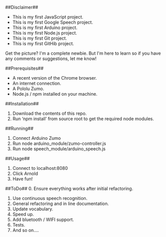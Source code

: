 ##Disclaimer##
- This is my first JavaScript project.
- This is my first Google Speech project.
- This is my first Arduino project.
- This is my first Node.js project.
- This is my first Git project.
- This is my first GitHib project.

Get the picture?  I'm a complete newbie.  But I'm here to learn so if you have any comments or suggestions, let me know!

##Prerequisites##
- A recent version of the Chrome browser.
- An internet connection.
- A Pololu Zumo.
- Node.js / npm installed on your machine.

##Installation##
1. Download the contents of this repo.
2. Run ‘npm install’ from source root to get the required node modules.

##Running##
1. Connect Arduino Zumo
2. Run node arduino_module/zumo-controller.js
3. Run node speech_module/arduino_speech.js

##Usage##
1. Connect to localhost:8080
2. Click Arnold
3. Have fun!

##ToDo##
0. Ensure everything works after initial refactoring.
1. Use continuous speech recognition.
2. General refactoring and in line documentation.
3. Update vocabulary.
4. Speed up.
5. Add bluetooth / WIFI support.
6. Tests.
7. And so on....
